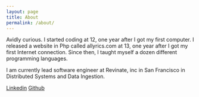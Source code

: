 ```yaml
---
layout: page
title: About
permalink: /about/
---
```


Avidly curious. I started coding at 12, one year after I got my first computer. I released a website in Php called allyrics.com at 13, one year after I got my first Internet connection. Since then, I taught myself a dozen different programming languages.

I am currently lead software engineer at Revinate, inc in San Francisco in Distributed Systems and Data Ingestion.

[Linkedin](https://www.linkedin.com/in/francoismisslin)
[Github](https://github.com/framis)
